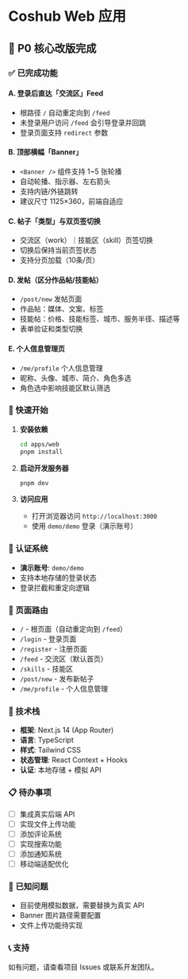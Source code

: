 # Coshub Web 应用

## 🎯 P0 核心改版完成

### ✅ 已完成功能

#### A. 登录后直达「交流区」Feed

- 根路径 `/` 自动重定向到 `/feed`
- 未登录用户访问 `/feed` 会引导登录并回跳
- 登录页面支持 `redirect` 参数

#### B. 顶部横幅「Banner」

- `<Banner />` 组件支持 1~5 张轮播
- 自动轮播、指示器、左右箭头
- 支持内链/外链跳转
- 建议尺寸 1125×360，前端自适应

#### C. 帖子「类型」与双页签切换

- 交流区（work）｜技能区（skill）页签切换
- 切换后保持当前页签状态
- 支持分页加载（10条/页）

#### D. 发帖（区分作品帖/技能帖）

- `/post/new` 发帖页面
- 作品帖：媒体、文案、标签
- 技能帖：价格、技能标签、城市、服务半径、描述等
- 表单验证和类型切换

#### E. 个人信息管理页

- `/me/profile` 个人信息管理
- 昵称、头像、城市、简介、角色多选
- 角色选中影响技能区默认筛选

### 🚀 快速开始

1. **安装依赖**

   ```bash
   cd apps/web
   pnpm install
   ```

2. **启动开发服务器**

   ```bash
   pnpm dev
   ```

3. **访问应用**
   - 打开浏览器访问 `http://localhost:3000`
   - 使用 `demo/demo` 登录（演示账号）

### 🔐 认证系统

- **演示账号**: `demo/demo`
- 支持本地存储的登录状态
- 登录拦截和重定向逻辑

### 📱 页面路由

- `/` - 根页面（自动重定向到 `/feed`）
- `/login` - 登录页面
- `/register` - 注册页面
- `/feed` - 交流区（默认首页）
- `/skills` - 技能区
- `/post/new` - 发布新帖子
- `/me/profile` - 个人信息管理

### 🎨 技术栈

- **框架**: Next.js 14 (App Router)
- **语言**: TypeScript
- **样式**: Tailwind CSS
- **状态管理**: React Context + Hooks
- **认证**: 本地存储 + 模拟 API

### 📋 待办事项

- [ ] 集成真实后端 API
- [ ] 实现文件上传功能
- [ ] 添加评论系统
- [ ] 实现搜索功能
- [ ] 添加通知系统
- [ ] 移动端适配优化

### 🐛 已知问题

- 目前使用模拟数据，需要替换为真实 API
- Banner 图片路径需要配置
- 文件上传功能待实现

### 📞 支持

如有问题，请查看项目 Issues 或联系开发团队。
